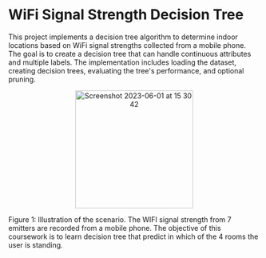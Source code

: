 # WiFi Signal Strength Decision Tree
This project implements a decision tree algorithm to determine indoor locations based on WiFi signal strengths collected from a mobile phone. The goal is to create a decision tree that can handle continuous attributes and multiple labels. The implementation includes loading the dataset, creating decision trees, evaluating the tree's performance, and optional pruning.

<p align="center">
<img width="236" alt="Screenshot 2023-06-01 at 15 30 42" src="https://github.com/ghchen99/wifi-signal-strength-decision-tree/assets/56446026/b70b15ac-4452-44d6-bbae-779af0e78536">
 </p>

Figure 1: Illustration of the scenario. The WIFI signal strength from 7 emitters are recorded from a mobile phone. The objective of this coursework is to learn decision tree that predict in which of the 4 rooms the user is standing.
